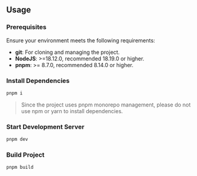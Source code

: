 ## Usage

### Prerequisites

Ensure your environment meets the following requirements:

- **git**: For cloning and managing the project.
- **NodeJS**: >=18.12.0, recommended 18.19.0 or higher.
- **pnpm**: >= 8.7.0, recommended 8.14.0 or higher.

### Install Dependencies

```bash
pnpm i
```

> Since the project uses pnpm monorepo management, please do not use npm or yarn to install dependencies.

### Start Development Server

```bash
pnpm dev
```

### Build Project

```bash
pnpm build
```